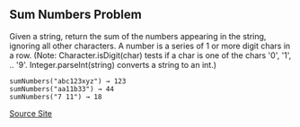 ## Sum Numbers Problem

Given a string, return the sum of the numbers appearing in the string, 
ignoring all other characters. A number is a series of 1 or more digit chars 
in a row. (Note: Character.isDigit(char) tests if a char is one of the chars 
'0', '1', .. '9'. Integer.parseInt(string) converts a string to an int.)

	sumNumbers("abc123xyz") → 123
	sumNumbers("aa11b33") → 44
	sumNumbers("7 11") → 18

[Source Site](http://codingbat.com/prob/p121193)

